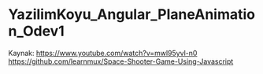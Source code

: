 # YazilimKoyu_Angular_PlaneAnimation_Odev1
Kaynak: 
https://www.youtube.com/watch?v=mwl95yvl-n0
https://github.com/learnmux/Space-Shooter-Game-Using-Javascript
